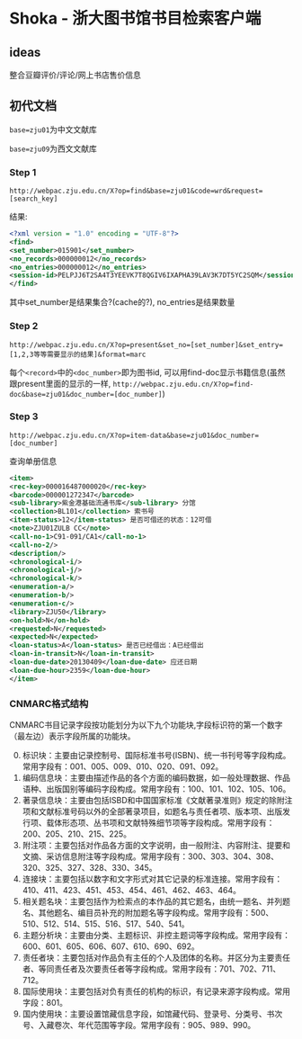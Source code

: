 Shoka - 浙大图书馆书目检索客户端
=====

## ideas

整合豆瓣评价/评论/网上书店售价信息

## 初代文档

`base=zju01`为中文文献库

`base=zju09`为西文文献库

### Step 1 

`http://webpac.zju.edu.cn/X?op=find&base=zju01&code=wrd&request=[search_key]`

结果:

```xml
<?xml version = "1.0" encoding = "UTF-8"?>
<find>
<set_number>015901</set_number>
<no_records>000000012</no_records>
<no_entries>000000012</no_entries>
<session-id>PELPJJ6T2SA4T3YEEVK7T8QGIV6IXAPHA39LAV3K7DT5YC2SQM</session-id>
</find>
```

其中set_number是结果集合?(cache的?), no_entries是结果数量

### Step 2

`http://webpac.zju.edu.cn/X?op=present&set_no=[set_number]&set_entry=[1,2,3等等需要显示的结果]&format=marc`

每个`<record>`中的`<doc_number>`即为图书id, 可以用find-doc显示书籍信息(虽然跟present里面的显示的一样, `http://webpac.zju.edu.cn/X?op=find-doc&base=zju01&doc_number=[doc_number]`)

### Step 3

`http://webpac.zju.edu.cn/X?op=item-data&base=zju01&doc_number=[doc_number]`

查询单册信息

```xml
<item>
<rec-key>000016487000020</rec-key>
<barcode>000001272347</barcode>
<sub-library>紫金港基础流通书库</sub-library> 分馆
<collection>BL101</collection> 索书号
<item-status>12</item-status> 是否可借还的状态：12可借
<note>ZJU01ZULB CC</note>
<call-no-1>C91-091/CA1</call-no-1>
<call-no-2/>
<description/>
<chronological-i/>
<chronological-j/>
<chronological-k/>
<enumeration-a/>
<enumeration-b/>
<enumeration-c/>
<library>ZJU50</library>
<on-hold>N</on-hold>
<requested>N</requested>
<expected>N</expected>
<loan-status>A</loan-status> 是否已经借出：A已经借出
<loan-in-transit>N</loan-in-transit>
<loan-due-date>20130409</loan-due-date> 应还日期
<loan-due-hour>2359</loan-due-hour>
</item>
```

### CNMARC格式结构

CNMARC书目记录字段按功能划分为以下九个功能块,字段标识符的第一个数字（最左边）表示字段所属的功能块。

0. 标识块：主要由记录控制号、国际标准书号(ISBN)、统一书刊号等字段构成。常用字段有：001、005、009、010、020、091、092。
1. 编码信息块：主要由描述作品的各个方面的编码数据，如一般处理数据、作品语种、出版国别等编码字段构成。常用字段有：100、101、102、105、106。
2. 著录信息块：主要由包括ISBD和中国国家标准《文献著录准则》规定的除附注项和文献标准号码以外的全部著录项目，如题名与责任者项、版本项、出版发行项、载体形态项、丛书项和文献特殊细节项等字段构成。常用字段有：200、205、210、215、225。
3. 附注项：主要包括对作品各方面的文字说明，由一般附注、内容附注、提要和文摘、采访信息附注等字段构成。常用字段有：300、303、304、308、320、325、327、328、330、345。
4. 连接块：主要包括以数字和文字形式对其它记录的标准连接。常用字段有：410、411、423、451、453、454、461、462、463、464。
5. 相关题名块：主要包括作为检索点的本作品的其它题名，由统一题名、并列题名、其他题名、编目员补充的附加题名等字段构成。常用字段有：500、510、512、514、515、516、517、540、541。
6. 主题分析块：主要由分类、主题标识、非控主题词等字段构成。常用字段有：600、601、605、606、607、610、690、692。
7. 责任者块：主要包括对作品负有主任的个人及团体的名称。并区分为主要责任者、等同责任者及次要责任者等字段构成。常用字段有：701、702、711、712。
8. 国际使用块：主要包括对负有责任的机构的标识，有记录来源字段构成。常用字段：801。
9. 国内使用块：主要设置馆藏信息字段，如馆藏代码、登录号、分类号、书次号、入藏卷次、年代范围等字段。常用字段有：905、989、990。
